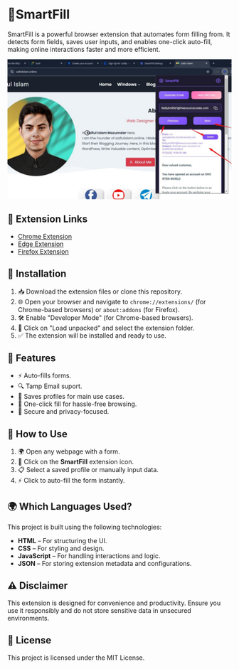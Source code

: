 # 📌SmartFill

SmartFill is a powerful browser extension that automates form filling from. It detects form fields, saves user inputs, and enables one-click auto-fill, making online interactions faster and more efficient.

![SmartFill Extension](https://raw.githubusercontent.com/saifulislammz/SmartFill/refs/heads/main/image.jpeg)

## 🔗 Extension Links

- [Chrome Extension](#)
- [Edge Extension](https://microsoftedge.microsoft.com/addons/detail/smartfill/aedcifoegkkmfabnekdikcleimdiddfn)
- [Firefox Extension](#)

## 🔧 Installation

1. 📥 Download the extension files or clone this repository.
2. 🌐 Open your browser and navigate to `chrome://extensions/` (for Chrome-based browsers) or `about:addons` (for Firefox).
3. 🛠️ Enable "Developer Mode" (for Chrome-based browsers).
4. 📂 Click on "Load unpacked" and select the extension folder.
5. ✅ The extension will be installed and ready to use.

## 🚀 Features

- ⚡ Auto-fills forms.
- 🔍 Tamp Email suport.
- 📂 Saves profiles for main use cases.
- 🔄 One-click fill for hassle-free browsing.
- 🔐 Secure and privacy-focused.

## 🎯 How to Use

1. 🌍 Open any webpage with a form.
2. 🔎 Click on the **SmartFill** extension icon.
3. 📋 Select a saved profile or manually input data.
4. ⚡ Click to auto-fill the form instantly.

## 🌍 Which Languages Used?

This project is built using the following technologies:

- **HTML** – For structuring the UI.
- **CSS** – For styling and design.
- **JavaScript** – For handling interactions and logic.
- **JSON** – For storing extension metadata and configurations.

## ⚠️ Disclaimer

This extension is designed for convenience and productivity. Ensure you use it responsibly and do not store sensitive data in unsecured environments.

## 📜 License

This project is licensed under the MIT License.
